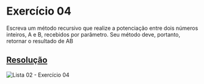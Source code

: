 # Exercício 04

Escreva um método recursivo que realize a potenciação entre dois números inteiros, A e B, recebidos por parâmetro. Seu método deve, portanto, retornar o resultado de AB

## <a href="/codigo\Lista 02\Exercício 04\Program.cs">Resolução</a>

![Lista 02 - Exercício 04](/relatorio/img/Lista%2002%20-%20Exerc%C3%ADcio%2004.png)